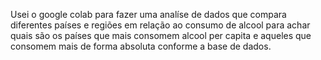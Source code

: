 Usei o google colab para fazer uma analíse de dados que compara diferentes países e regiões em relação ao consumo de alcool para achar quais são os países que mais consomem alcool per capita e aqueles que consomem mais de forma absoluta
conforme a base de dados.
